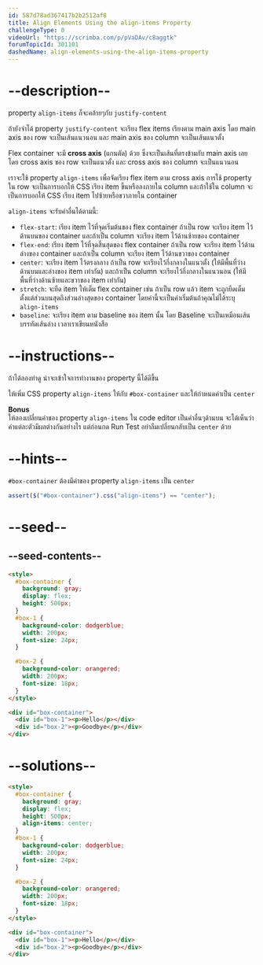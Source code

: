 ```yaml
---
id: 587d78ad367417b2b2512af8
title: Align Elements Using the align-items Property
challengeType: 0
videoUrl: "https://scrimba.com/p/pVaDAv/c8aggtk"
forumTopicId: 301101
dashedName: align-elements-using-the-align-items-property
---
```


# --description--

property `align-items` ก็จะคล้ายๆกับ `justify-content`

ถ้ายังจำได้ property `justify-content` จะเรียง flex items เรียงตาม main axis
โดย main axis ของ row จะเป็นเส้นแนวนอน และ main axis ของ column จะเป็นเส้นแนวตั้ง

Flex container จะมี **cross axis** (แกนตัด) ด้วย ซึ่งจะเป็นเส้นที่ตรงข้ามกับ main axis เลย โดย
cross axis ของ row จะเป็นแนวตั้ง และ
cross axis ของ column จะเป็นแนวนอน

เราจะใช้ property `align-items` เพื่อจัดเรียง flex item ตาม cross axis
การใช้ property ใน row จะเป็นการบอกให้ CSS เรียง item ขึ้นหรือลงภายใน column
และถ้าใช้ใน column จะเป็นการบอกให้ CSS เรียง item ไปซ้ายหรือขวาภายใน container

`align-items` จะรับค่าอื่นได้ตามนี้:

<ul><li><code>flex-start</code>: เรียง item ไว้ที่จุดเริ่มต้นของ flex container ถ้าเป็น row จะเรียง item ไว้ด้านบนของ container และถ้าเป็น column จะเรียง item ไว้ด้านซ้ายของ container</li><li><code>flex-end</code>: เรียง item ไว้ที่จุดสิ้นสุดของ flex container ถ้าเป็น row จะเรียง item ไว้ด้านล่างของ container และถ้าเป็น column จะเรียง item ไว้ด้านขวาของ container</li><li><code>center</code>: จะเรียง item ไว้ตรงกลาง ถ้าเป็น row จะเรียงไว้กึ่งกลางในแนวตั้ง (ให้มีพื้นที่ว่างด้านบนและล่างของ item เท่ากัน) และถ้าเป็น column จะเรียงไว้กึ่งกลางในแนวนอน (ให้มีพื้นที่ว่างด้านซ้ายและขวาของ item เท่ากัน)</li><li><code>stretch</code>: จะยืด item ให้เต็ม flex container เช่น ถ้าเป็น row แล้ว item จะถูกยืดเต็มตั้งแต่ส่วนบนสุดถึงส่วนล่างสุดของ container โดยค่านี้จะเป็นค่าเริ่มต้นถ้าคุณไม่ได้ระบุ <code>align-items</code></li><li><code>baseline</code>: จะเรียง item ตาม baseline ของ item นั้น โดย Baseline จะเป็นเหมือนเส้นบรรทัดเส้นล่าง เวลาเราเขียนหนังสือ</li></ul>

# --instructions--

ถ้าได้ลองทำดู น่าจะเข้าใจการทำงานของ property นี้ได้ดีขึ้น

ให้เพิ่ม CSS property `align-items` ให้กับ `#box-container` และให้กำหนดค่าเป็น `center`

**Bonus**  
ให้ลองเปลี่ยนค่าของ property `align-items` ใน code editor เป็นค่าอื่นๆด้านบน จะได้เห็นว่าค่าแต่ละตัวมีผลต่างกันอย่างไร
แต่ก่อนกด Run Test อย่าลืมเปลี่ยนกลับเป็น `center` ด้วย

# --hints--

`#box-container` ต้องมีค่าของ property `align-items` เป็น `center`

```js
assert($("#box-container").css("align-items") == "center");
```

# --seed--

## --seed-contents--

```html
<style>
  #box-container {
    background: gray;
    display: flex;
    height: 500px;
  }
  #box-1 {
    background-color: dodgerblue;
    width: 200px;
    font-size: 24px;
  }

  #box-2 {
    background-color: orangered;
    width: 200px;
    font-size: 18px;
  }
</style>

<div id="box-container">
  <div id="box-1"><p>Hello</p></div>
  <div id="box-2"><p>Goodbye</p></div>
</div>
```

# --solutions--

```html
<style>
  #box-container {
    background: gray;
    display: flex;
    height: 500px;
    align-items: center;
  }
  #box-1 {
    background-color: dodgerblue;
    width: 200px;
    font-size: 24px;
  }

  #box-2 {
    background-color: orangered;
    width: 200px;
    font-size: 18px;
  }
</style>

<div id="box-container">
  <div id="box-1"><p>Hello</p></div>
  <div id="box-2"><p>Goodbye</p></div>
</div>
```
